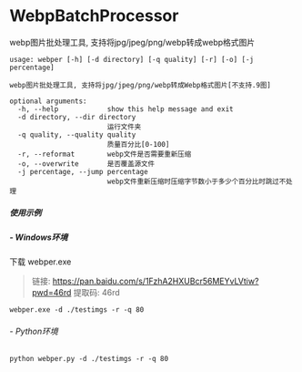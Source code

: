 # WebpBatchProcessor
webp图片批处理工具, 支持将jpg/jpeg/png/webp转成webp格式图片

```
usage: webper [-h] [-d directory] [-q quality] [-r] [-o] [-j percentage]

webp图片批处理工具, 支持将jpg/jpeg/png/webp转成Webp格式图片[不支持.9图]

optional arguments:
  -h, --help            show this help message and exit
  -d directory, --dir directory
                        运行文件夹
  -q quality, --quality quality
                        质量百分比[0-100]
  -r, --reformat        webp文件是否需要重新压缩
  -o, --overwrite       是否覆盖源文件
  -j percentage, --jump percentage
                        webp文件重新压缩时压缩字节数小于多少个百分比时跳过不处理
```

##### 使用示例
##### - Windows环境
下载 webper.exe
> 链接: https://pan.baidu.com/s/1FzhA2HXUBcr56MEYvLVtiw?pwd=46rd 
提取码: 46rd 
```
webper.exe -d ./testimgs -r -q 80
```

###### - Python环境
```
python webper.py -d ./testimgs -r -q 80
```
